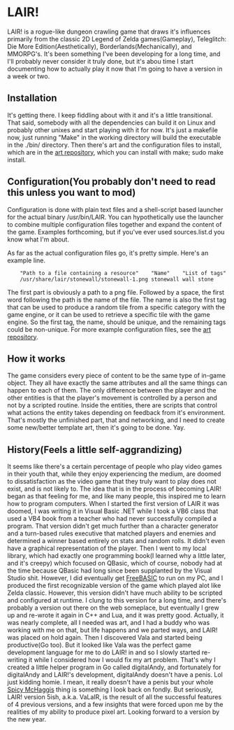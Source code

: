 LAIR!
=====

LAIR! is a rogue-like dungeon crawling game that draws it's influences primarily
from the classic 2D Legend of Zelda games(Gameplay), Teleglitch: Die More
Edition(Aesthetically), Borderlands(Mechanically), and MMORPG's. It's been
something I've been developing for a long time, and I'll probably never consider
it truly done, but it's abou time I start documenting how to actually play it
now that I'm going to have a version in a week or two.

Installation
------------

It's getting there. I keep fiddling about with it and it's a little
transitional. That said, somebody with all the dependencies can build it on
Linux and probably other unixes and start playing with it for now. It's just
a makefile now, just running "Make" in the working directory will build the
executable in the ./bin/ directory. Then there's art and the configuration files
to install, which are in the [art repository](https://github.com/cmotc/lairart),
which you can install with make; sudo make install.

Configuration(You probably don't need to read this unless you want to mod)
--------------------------------------------------------------------------

Configuration is done with plain text files and a shell-script based launcher
for the actual binary /usr/bin/LAIR. You can hypothetically use the launcher
to combine multiple configuration files together and expand the content of the
game. Examples forthcoming, but if you've ever used sources.list.d you know
what I'm about.

As far as the actual configuration files go, it's pretty simple. Here's an
example line.

        "Path to a file containing a resource"    "Name"    "List of tags"
        /usr/share/lair/stonewall/stonewall-1.png stonewall wall stone

The first part is obviously a path to a png file. Followed by a space, the first
word following the path is the name of the file. The name is also the first tag
that can be used to produce a random tile from a specific category with the game
engine, or it can be used to retrieve a specific tile with the game engine. So
the first tag, the name, should be unique, and the remaining tags could be
non-unique. For more example configuration files, see the [art repository](https://github.com/cmotc/lairart).

How it works
------------

The game considers every piece of content to be the same type of in-game object.
They all have exactly the same attributes and all the same things can happen to
each of them. The only difference between the player and the other entities is
that the player's movement is controlled by a person and not by a scripted
routine. Inside the entities, there are scripts that control what actions the
entity takes depending on feedback from it's environment. That's mostly the
unfinished part, that and networking, and I need to create some new/better
template art, then it's going to be done. Yay.

History(Feels a little self-aggrandizing)
-----------------------------------------

It seems like there's a certain percentage of people who play video games in
their youth that, while they enjoy experiencing the medium, are doomed to
dissatisfaction as the video game that they truly want to play does not exist,
and is not likely to. The idea that is in the process of becoming LAIR! began
as that feeling for me, and like many people, this inspired me to learn how to
program computers. When I started the first version of LAIR it was doomed, I was
writing it in Visual Basic .NET while I took a VB6 class that used a VB4 book
from a teacher who had never successfully compiled a program. That version
didn't get much further than a character generator and a turn-based rules
executive that matched players and enemies and determined a winner based
entirely on stats and random rolls. It didn't even have a graphical
representation of the player. Then I went to my local library, which had exactly
one programming book(I learned why a little later, and it's creepy) which
focused on QBasic, which of course, nobody had at the time because QBasic had
long since been supplanted by the Visual Studio shit. However, I did eventually
get [FreeBASIC](https://www.freebasic.net) to run on my PC, and I produced the
first recognizable version of the game which played alot like Zelda classic.
However, this version didn't have much ability to be scripted and configured at
runtime. I clung to this version for a long time, and there's probably a version
out there on the web someplace, but eventually I grew up and re-wrote it again
in C++ and Lua, and it was pretty good. Actually, it was nearly complete, all I
needed was art, and I had a buddy who was working with me on that, but life
happens and we parted ways, and LAIR! was placed on hold again. Then I
discovered Vala and started being productive(Go too). But it looked like Vala
was the perfect game development language for me to do LAIR! in and so I slowly
started re-writing it while I considered how I would fix my art problem. That's
why I created a little helper program in Go called digitalAndy, and fortunately
for digitalAndy and LAIR!'s development, digitalAndy doesn't have a penis. Lol
just kidding homie. I mean, it really doesn't have a penis but your whole
[Spicy McHaggis](https://www.youtube.com/watch?v=_ZN3weW1udE) thing is something
I look back on fondly. But seriously, LAIR! version 5ish, a.k.a. VaLaIR, is the
result of all the successful features of 4 previous versions, and a few insights
that were forced upon me by the realities of my ability to produce pixel art.
Looking forward to a version by the new year.
